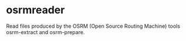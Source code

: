 osrmreader
==========

Read files produced by the OSRM (Open Source Routing Machine) tools osrm-extract and osrm-prepare.
